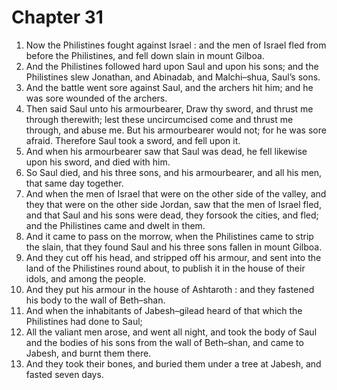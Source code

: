 # Chapter 31

1. Now the Philistines fought against Israel : and the men of Israel fled from before the Philistines, and fell down slain in mount Gilboa.
2. And the Philistines followed hard upon Saul and upon his sons; and the Philistines slew Jonathan, and Abinadab, and Malchi–shua, Saul’s sons.
3. And the battle went sore against Saul, and the archers hit him; and he was sore wounded of the archers.
4. Then said Saul unto his armourbearer, Draw thy sword, and thrust me through therewith; lest these uncircumcised come and thrust me through, and abuse me. But his armourbearer would not; for he was sore afraid. Therefore Saul took a sword, and fell upon it.
5. And when his armourbearer saw that Saul was dead, he fell likewise upon his sword, and died with him.
6. So Saul died, and his three sons, and his armourbearer, and all his men, that same day together.
7. And when the men of Israel that were on the other side of the valley, and they that were on the other side Jordan, saw that the men of Israel fled, and that Saul and his sons were dead, they forsook the cities, and fled; and the Philistines came and dwelt in them.
8. And it came to pass on the morrow, when the Philistines came to strip the slain, that they found Saul and his three sons fallen in mount Gilboa.
9. And they cut off his head, and stripped off his armour, and sent into the land of the Philistines round about, to publish it in the house of their idols, and among the people.
10. And they put his armour in the house of Ashtaroth : and they fastened his body to the wall of Beth–shan.
11. And when the inhabitants of Jabesh–gilead heard of that which the Philistines had done to Saul;
12. All the valiant men arose, and went all night, and took the body of Saul and the bodies of his sons from the wall of Beth–shan, and came to Jabesh, and burnt them there.
13. And they took their bones, and buried them under a tree at Jabesh, and fasted seven days.

